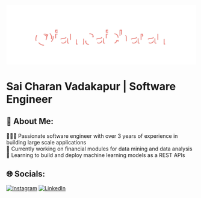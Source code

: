 ![Alt text](header.svg)

# Sai Charan Vadakapur | Software Engineer

## 💫 About Me:
👨🏻‍🔬 Passionate software engineer with over 3 years of experience in building large scale applications  
🔭 Currently working on financial modules for data mining and data analysis  
📖 Learning to build and deploy machine learning models as a REST APIs

## 🌐 Socials:
[![Instagram](https://img.shields.io/badge/Instagram-%23E4405F.svg?logo=Instagram&logoColor=white)](https://www.instagram.com/iamsaicharan/) [![LinkedIn](https://img.shields.io/badge/LinkedIn-%230077B5.svg?logo=linkedin&logoColor=white)](https://www.linkedin.com/in/vadakapur-sai-charan/) 

<!---
iamsaicharan/iamsaicharan is a ✨ special ✨ repository because its `README.md` (this file) appears on your GitHub profile.
You can click the Preview link to take a look at your changes.
--->
